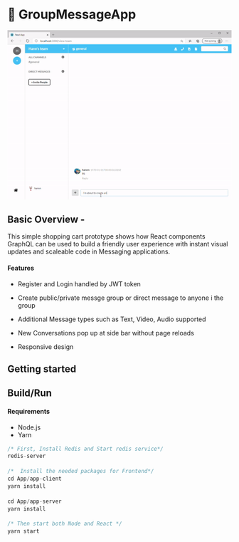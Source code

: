 # 💬 GroupMessageApp

<p align="center">

  <img src="readMe.gif">
</p>

## Basic Overview -
This simple shopping cart prototype shows how React components GraphQL can be used to build a
friendly user experience with instant visual updates and scaleable code in Messaging applications.

#### Features

- Register and Login handled by JWT token
- Create public/private messge group or direct message to anyone i the group
- Additional Message types such as Text, Video, Audio supported
- New Conversations pop up at side bar without page reloads

- Responsive design

## Getting started



## Build/Run

#### Requirements

- Node.js
- Yarn

```javascript
/* First, Install Redis and Start redis service*/
redis-server

/*  Install the needed packages for Frontend*/
cd App/app-client
yarn install

cd App/app-server
yarn install

/* Then start both Node and React */
yarn start


```